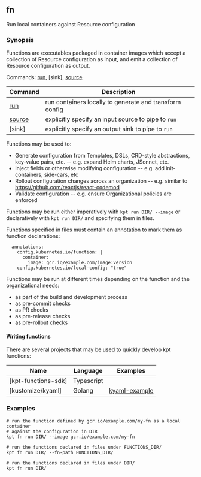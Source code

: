 ## fn

Run local containers against Resource configuration

### Synopsis

Functions are executables packaged in container images which accept a collection of
Resource configuration as input, and emit a collection of Resource configuration as output.

Commands: [run], [sink], [source]

| Command   | Description                                             |
|-----------|---------------------------------------------------------|
| [run]     | run containers locally to generate and transform config |
| [source]  | explicitly specify an input source to pipe to `run`     |
| [sink]    | explicitly specify an output sink to pipe to `run`      |

Functions may be used to:

- Generate configuration from Templates, DSLs, CRD-style abstractions, key-value pairs, etc. -- e.g.
  expand Helm charts, JSonnet, etc.
- Inject fields or otherwise modifying configuration -- e.g. add init-containers, side-cars, etc
- Rollout configuration changes across an organization -- e.g. similar to
  https://github.com/reactjs/react-codemod
- Validate configuration -- e.g. ensure Organizational policies are enforced

Functions may be run either imperatively with `kpt run DIR/ --image` or declaratively with
`kpt run DIR/` and specifying them in files.

Functions specified in files must contain an annotation to mark them as function declarations:

      annotations:
        config.kubernetes.io/function: |
          container:
            image: gcr.io/example.com/image:version
        config.kubernetes.io/local-config: "true"

Functions may be run at different times depending on the function and the organizational needs:

- as part of the build and development process
- as pre-commit checks
- as PR checks
- as pre-release checks
- as pre-rollout checks

#### Writing functions

There are several projects that may be used to quickly develop kpt functions:

| Name                | Language     | Examples        |
|---------------------|--------------|-----------------|
| [kpt-functions-sdk] | Typescript   |                 |
| [kustomize/kyaml]   | Golang       | [kyaml-example] |

### Examples

    # run the function defined by gcr.io/example.com/my-fn as a local container
    # against the configuration in DIR
    kpt fn run DIR/ --image gcr.io/example.com/my-fn

    # run the functions declared in files under FUNCTIONS_DIR/
    kpt fn run DIR/ --fn-path FUNCTIONS_DIR/

    # run the functions declared in files under DIR/
    kpt fn run DIR/

### 

[run]: run.md
[source]: source.md
[source]: sink.md

[kpt functions sdk]: https://github.com/GoogleContainerTools/kpt-functions-sdk
[kyaml]: https://github.com/kubernetes-sigs/kustomize/tree/master/kyaml
[kyaml-example]: https://github.com/kubernetes-sigs/kustomize/blob/master/functions/examples/injection-tshirt-sizes/image/main.go